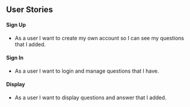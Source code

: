 ## User Stories


#### Sign Up
 - As a user I want to create my own account so I can see my questions that I added.
#### Sign In
 - As a user I want to login and manage questions that I have.
#### Display
 - As a user I want to display questions and answer that I added.
